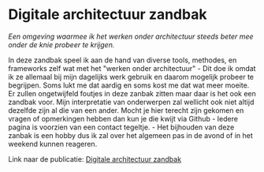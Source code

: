 # Digitale architectuur zandbak
*Een omgeving waarmee ik het werken onder architectuur steeds beter mee onder de knie probeer te krijgen.*

In deze zandbak speel ik aan de hand van diverse tools, methodes, en frameworks zelf wat met het "werken onder architectuur" - Dit doe ik omdat ik ze allemaal bij mijn dagelijks werk  gebruik en daarom mogelijk probeer te begrijpen. Soms lukt me dat aardig en soms kost me dat wat meer moeite. Er zullen ongetwijfeld foutjes in deze zanbak zitten maar daar is het ook een zandbak voor. Mijn interpretatie van onderwerpen zal wellicht ook niet altijd dezelfde zijn al die van een ander. Mocht je hier terecht zijn gekomen en vragen of opmerkingen hebben dan kun je die kwijt via Github - Iedere pagina is voorzien van een contact tegeltje. - Het bijhouden van deze zanbak is een hobby dus ik zal over het algemeen pas in de avond of in het weekend kunnen reageren. 

Link naar de publicatie: [Digitale architectuur zandbak](https://mpcs75.github.io/archimate-zandbak/?view=id-ea19321bb2e54cf29f87cdd62c0874f7)
